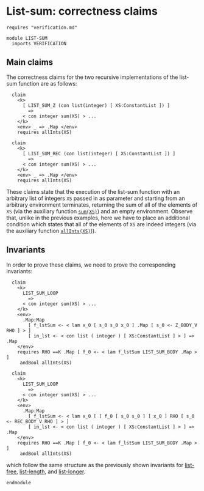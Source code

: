 # List-sum: correctness claims

```k
requires "verification.md"

module LIST-SUM
  imports VERIFICATION
```

## Main claims

The correctness claims for the two recursive implementations of the list-sum
function are as follows:

```k
  claim
    <k>
      [ LIST_SUM_Z (con list(integer) [ XS:ConstantList ]) ]
        =>
      < con integer sum(XS) > ...
    </k>
    <env> _ => .Map </env>
    requires allInts(XS)

  claim
    <k>
      [ LIST_SUM_REC (con list(integer) [ XS:ConstantList ]) ]
        =>
      < con integer sum(XS) > ...
    </k>
    <env> _ => .Map </env>
    requires allInts(XS)
```

These claims state that the execution of the list-sum function with
an arbitrary list of integers `XS` passed in as parameter and starting
from an arbitrary environment terminates, returning the sum of all of
the elements of `XS` (via the auxiliary function
[`sum(XS)`](verification.md#sumxs-calculating-the-sum-of-a-given-list-of-integers-xs))
and an empty environment. Observe that, unlike in the previous examples,
here we have to place an additional condition
which states that all of the elements of `XS` are indeed integers
(via the auxiliary function
[`allInts(XS)`](verification.md#allintsxs-capturing-that-xs-is-a-list-of-integers))).

## Invariants

In order to prove these claims, we need to prove the corresponding
invariants:

```k
  claim
    <k>
      LIST_SUM_LOOP
        =>
      < con integer sum(XS) > ...
    </k>
    <env>
      .Map:Map
        [ f_lstSum <- < lam x_0 [ s_0 s_0 x_0 ] .Map [ s_0 <- Z_BODY_V RHO ] > ]
        [ in_lst <- < con list ( integer ) [ XS:ConstantList ] > ] => .Map
    </env>
    requires RHO ==K .Map [ f_0 <- < lam f_lstSum LIST_SUM_BODY .Map > ]
     andBool allInts(XS)

  claim
    <k>
      LIST_SUM_LOOP
        =>
      < con integer sum(XS) > ...
    </k>
    <env>
      .Map:Map
        [ f_lstSum <- < lam x_0 [ [ f_0 [ s_0 s_0 ] ] x_0 ] RHO [ s_0 <- REC_BODY_V RHO ] > ]
        [ in_lst <- < con list ( integer ) [ XS:ConstantList ] > ] => .Map
    </env>
    requires RHO ==K .Map [ f_0 <- < lam f_lstSum LIST_SUM_BODY .Map > ]
     andBool allInts(XS)
```

which follow the same structure as the previously shown invariants for
[list-free](list-free.md#invariants), [list-length](list-length.md#invariants),
and [list-longer](list.longer.md#invariants).

```k
endmodule
```
